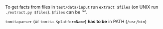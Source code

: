 To get facts from files in `test/data/input` run `extract $files` (on UNIX run `./extract.py $files`).
`$files` can be '\*'.

`tomitaparser` (or `tomita-$platformName`) **has to be** in PATH (`/usr/bin`)
